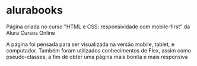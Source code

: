 # alurabooks
Página criada no curso "HTML e CSS: responsividade com mobile-first" da Alura Cursos Online

A página foi pensada para ser visualizada na versão mobile, tablet, e computador.
Também foram utilizados conhecimentos de Flex, assim como pseudo-classes, a fim de obter uma página mais bonita e mais responsiva
